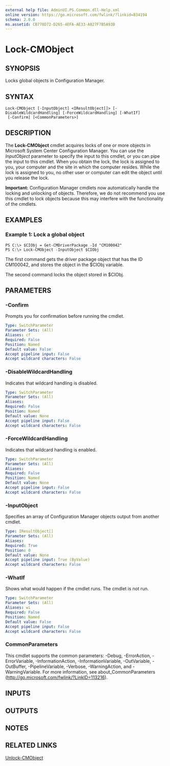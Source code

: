 ```yaml
---
external help file: AdminUI.PS.Common.dll-Help.xml
online version: https://go.microsoft.com/fwlink/?linkid=834194
schema: 2.0.0
ms.assetid: CB778D72-D265-4EFA-AE33-A027F7B5A93B
---
```


# Lock-CMObject

## SYNOPSIS
Locks global objects in Configuration Manager.

## SYNTAX

```
Lock-CMObject [-InputObject] <IResultObject[]> [-DisableWildcardHandling] [-ForceWildcardHandling] [-WhatIf]
 [-Confirm] [<CommonParameters>]
```

## DESCRIPTION
The **Lock-CMObject** cmdlet acquires locks of one or more objects in Microsoft System Center Configuration Manager.
You can use the *InputObject* parameter to specify the input to this cmdlet, or you can pipe the input to this cmdlet.
When you obtain the lock, the lock is assigned to you, your computer and the site in which the computer resides.
While the lock is assigned to you, no other user or computer can edit the object until you release the lock.

**Important:** Configuration Manager cmdlets now automatically handle the locking and unlocking of objects. Therefore, we do not recommend you use this cmdlet to lock objects because this may interfere with the functionality of the cmdlets.

## EXAMPLES

### Example 1: Lock a global object
```
PS C:\> $CIObj = Get-CMDriverPackage -Id "CM100042"
PS C:\> Lock-CMObject -InputObject $CIObj
```

The first command gets the driver package object that has the ID CM100042, and stores the object in the $CIObj variable.

The second command locks the object stored in $CIObj.

## PARAMETERS

### -Confirm
Prompts you for confirmation before running the cmdlet.

```yaml
Type: SwitchParameter
Parameter Sets: (All)
Aliases: cf
Required: False
Position: Named
Default value: False
Accept pipeline input: False
Accept wildcard characters: False
```

### -DisableWildcardHandling
Indicates that wildcard handling is disabled.

```yaml
Type: SwitchParameter
Parameter Sets: (All)
Aliases:
Required: False
Position: Named
Default value: None
Accept pipeline input: False
Accept wildcard characters: False
```

### -ForceWildcardHandling
Indicates that wildcard handling is enabled.

```yaml
Type: SwitchParameter
Parameter Sets: (All)
Aliases:
Required: False
Position: Named
Default value: None
Accept pipeline input: False
Accept wildcard characters: False
```

### -InputObject
Specifies an array of Configuration Manager objects output from another cmdlet.

```yaml
Type: IResultObject[]
Parameter Sets: (All)
Aliases:
Required: True
Position: 0
Default value: None
Accept pipeline input: True (ByValue)
Accept wildcard characters: False
```

### -WhatIf
Shows what would happen if the cmdlet runs.
The cmdlet is not run.

```yaml
Type: SwitchParameter
Parameter Sets: (All)
Aliases: wi
Required: False
Position: Named
Default value: False
Accept pipeline input: False
Accept wildcard characters: False
```

### CommonParameters
This cmdlet supports the common parameters: -Debug, -ErrorAction, -ErrorVariable, -InformationAction, -InformationVariable, -OutVariable, -OutBuffer, -PipelineVariable, -Verbose, -WarningAction, and -WarningVariable. For more information, see about_CommonParameters (http://go.microsoft.com/fwlink/?LinkID=113216).

## INPUTS

## OUTPUTS

## NOTES

## RELATED LINKS

[Unlock-CMObject](./Unlock-CMObject.md)

